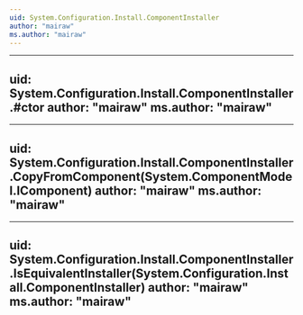```yaml
---
uid: System.Configuration.Install.ComponentInstaller
author: "mairaw"
ms.author: "mairaw"
---
```


---
uid: System.Configuration.Install.ComponentInstaller.#ctor
author: "mairaw"
ms.author: "mairaw"
---

---
uid: System.Configuration.Install.ComponentInstaller.CopyFromComponent(System.ComponentModel.IComponent)
author: "mairaw"
ms.author: "mairaw"
---

---
uid: System.Configuration.Install.ComponentInstaller.IsEquivalentInstaller(System.Configuration.Install.ComponentInstaller)
author: "mairaw"
ms.author: "mairaw"
---
